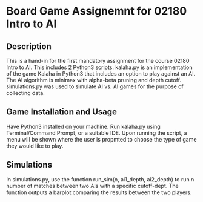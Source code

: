 # Board Game Assignemnt for 02180 Intro to AI
## Description
This is a hand-in for the first mandatory assignment for the course 02180 Intro to AI. This includes 2 Python3 scripts. kalaha.py is an implementation of the game Kalaha in Python3 that includes an option to play against an AI. The AI algorithm is minimax with alpha-beta pruning and depth cutoff. simulations.py was used to simulate AI vs. AI games for the purpose of collecting data.
## Game Installation and Usage
Have Python3 installed on your machine. Run kalaha.py using Terminal/Command Prompt, or a suitable IDE. Upon running the script, a menu will be shown where the user is propmted to choose the type of game they would like to play.

## Simulations
In simulations.py, use the function run_sim(n, ai1_depth, ai2_depth) to run n number of matches between two AIs with a specific cutoff-dept. The function outputs a barplot comparing the results between the two players.
